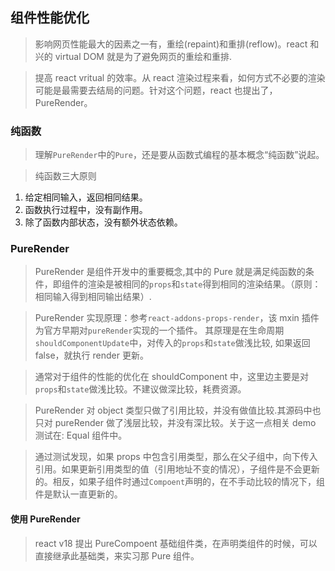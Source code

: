 ## 组件性能优化

> 影响网页性能最大的因素之一有，重绘(repaint)和重排(reflow)。react 和兴的 virtual DOM 就是为了避免网页的重绘和重排.

> 提高 react vritual 的效率。从 react 渲染过程来看，如何方式不必要的渲染可能是最需要去结局的问题。针对这个问题，react 也提出了，PureRender。

### 纯函数

> 理解`PureRender`中的`Pure`，还是要从函数式编程的基本概念“纯函数”说起。

> 纯函数三大原则

1. 给定相同输入，返回相同结果。
2. 函数执行过程中，没有副作用。
3. 除了函数内部状态，没有额外状态依赖。

### PureRender

> PureRender 是组件开发中的重要概念,其中的 Pure 就是满足纯函数的条件，即组件的渲染是被相同的`props`和`state`得到相同的渲染结果。（原则：相同输入得到相同输出结果）.

> PureRender 实现原理：参考`react-addons-props-render`，该 mxin 插件为官方早期对`pureRender`实现的一个插件。 其原理是在生命周期`shouldComponentUpdate`中，对传入的`props`和`state`做浅比较, 如果返回 false，就执行 render 更新。

> 通常对于组件的性能的优化在 shouldComponent 中，这里边主要是对`props`和`state`做浅比较。不建议做深比较，耗费资源。

> PureRender 对 object 类型只做了引用比较，并没有做值比较.其源码中也只对 pureRender 做了浅层比较，并没有深比较。关于这一点相关 demo 测试在: Equal 组件中。

> 通过测试发现，如果 props 中包含引用类型，那么在父子组中，向下传入引用。如果更新引用类型的值（引用地址不变的情况），子组件是不会更新的。相反，如果子组件时通过`Compoent`声明的，在不手动比较的情况下，组件是默认一直更新的。

#### 使用 PureRender

> react v18 提出 PureCompoent 基础组件类，在声明类组件的时候，可以直接继承此基础类，来实习那 Pure 组件。
